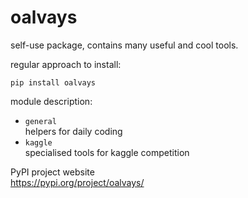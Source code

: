 # oalvays
self-use package, contains many useful and cool tools.

regular approach to install:  
```
pip install oalvays
```

module description:  

+ `general`  
 helpers for daily coding   
+ `kaggle`  
 specialised tools for kaggle competition  

PyPI project website  
https://pypi.org/project/oalvays/
